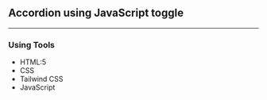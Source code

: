 ## Accordion using JavaScript toggle
****
### Using Tools
* HTML:5
* CSS
* Tailwind CSS
* JavaScript
